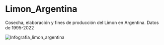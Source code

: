 # Limon_Argentina
Cosecha, elaboración y fines de producción del Limon en Argentina. Datos de 1995-2022

![Infografia_limon_argentina](https://github.com/user-attachments/assets/a4a97928-7bc3-4f98-bbfd-19888d9090c1)


